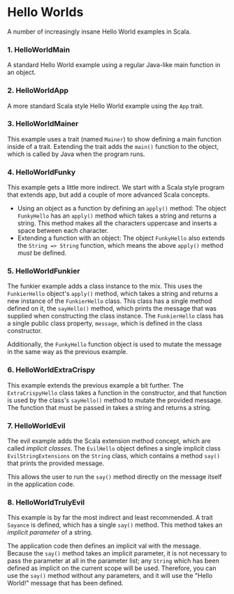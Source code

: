 # Hello Worlds
A number of increasingly insane Hello World examples in Scala.
### 1. HelloWorldMain
A standard Hello World example using a regular Java-like main function in an object.
### 2. HelloWorldApp
A more standard Scala style Hello World example using the `App` trait.
### 3. HelloWorldMainer
This example uses a trait (named `Mainer`) to show defining a main function inside of a trait. Extending the trait adds the `main()` function to the object, which is called by Java when the program runs.
### 4. HelloWorldFunky
This example gets a little more indirect. We start with a Scala style program that extends app, but add a couple of more advanced Scala concepts.
* Using an object as a function by defining an `apply()` method: The object `FunkyHello` has an `apply()` method which takes a string and returns a string. This method makes all the characters uppercase and inserts a space between each character.
* Extending a function with an object: The object `FunkyHello` also extends the `String => String` function, which means the above `apply()` method _must_ be defined.
### 5. HelloWorldFunkier
The funkier example adds a class instance to the mix. This uses the `FunkierHello` object's `apply()` method, which takes a string and returns a new instance of the `FunkierHello` class. This class has a single method defined on it, the `sayHello()` method, which prints the message that was supplied when constructing the class instance. The `FunkierHello` class has a single public class property, `message`, which is defined in the class constructor.

Additionally, the `FunkyHello` function object is used to mutate the message in the same way as the previous example.
### 6. HelloWorldExtraCrispy
This example extends the previous example a bit further. The `ExtraCrispyHello` class takes a function in the constructor, and that function is used by the class's `sayHello()` method to mutate the provided message. The function that must be passed in takes a string and returns a string.
### 7. HelloWorldEvil
The evil example adds the Scala extension method concept, which are called _implicit classes_. The `EvilHello` object defines a single implicit class `EvilStringExtensions` on the `String` class, which contains a method `say()` that prints the provided message.

This allows the user to run the `say()` method directly on the message itself in the application code.
### 8. HelloWorldTrulyEvil
This example is by far the most indirect and least recommended. A trait `Sayance` is defined, which has a single `say()` method. This method takes an _implicit parameter_ of a string.

The application code then defines an implicit val with the message. Because the `say()` method takes an implicit parameter, it is not necessary to pass the parameter at all in the parameter list; any `String` which has been defined as implicit on the current scope will be used. Therefore, you can use the `say()` method without any parameters, and it will use the "Hello World!" message that has been defined.